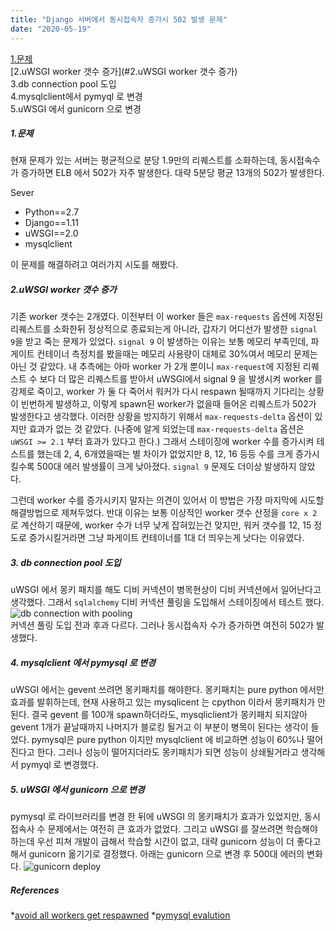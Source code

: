 ```yaml
---
title: "Django 서버에서 동시접속자 증가시 502 발생 문제"
date: "2020-05-19"
---
```

[1.문제](#1.문제)  
[2.uWSGI worker 갯수 증가](#2.uWSGI worker 갯수 증가)   
3.db connection pool 도입  
4.mysqlclient에서 pymyql 로 변경  
5.uWSGI 에서 gunicorn 으로 변경  


##### 1.문제

현재 문제가 있는 서버는 평균적으로 분당 1.9만의 리퀘스트를 소화하는데, 동시접속수가 증가하면 ELB 에서 502가 자주 발생한다. 대략 5분당 평균 13개의 502가 발생한다. 

Sever

* Python==2.7
* Django==1.11
* uWSGI==2.0
* mysqlclient

이 문제를 해결하려고 여러가지 시도를 해봤다.



##### 2.uWSGI worker 갯수 증가

기존 worker 갯수는 2개였다. 이전부터 이 worker 들은 `max-requests` 옵션에 지정된 리퀘스트를 소화한뒤 정상적으로 종료되는게 아니라, 갑자기 어디선가 발생한 `signal 9`을 받고 죽는 문제가 있었다. `signal 9` 이 발생하는 이유는 보통 메모리 부족인데, 파게이트 컨테이너 측정치를 봤을때는 메모리 사용량이 대체로 30%여서 메모리 문제는 아닌 것 같았다. 내 추측에는 아마 worker 가 2개 뿐이니 `max-request`에 지정된 리퀘스트 수 보다 더 많은 리퀘스트를 받아서 uWSGI에서 signal 9  을 발생시켜 worker 를 강제로 죽이고, worker 가 둘 다 죽어서 워커가 다시 respawn 될때까지 기다리는 상황이 빈번하게 발생하고, 이렇게 spawn된 worker가 없을때 들어온 리퀘스트가 502가 발생한다고 생각했다. 이러한 상황을 방지하기 위해서 `max-requests-delta` 옵션이 있지만 효과가 없는 것 같았다. (나중에 알게 되었는데 `max-requests-delta` 옵션은 `uWSGI >= 2.1` 부터 효과가 있다고 한다.) 그래서 스테이징에 worker 수를 증가시켜 테스트를 했는데 2, 4, 6개였을때는 별 차이가 없었지만 8, 12, 16 등등 수를 크게 증가시킬수록 500대 에러 발생률이 크게 낮아졌다. `signal 9` 문제도 더이상 발생하지 않았다. 

그런데 worker 수를 증가시키지 말자는 의견이 있어서 이 방법은 가장 마지막에 시도할 해결방법으로 제쳐두었다. 반대 이유는 보통 이상적인 worker 갯수 산정을 `core x 2` 로 계산하기 때문에, worker 수가 너무 낮게 잡혀있는건 맞지만, 워커 갯수를 12, 15 정도로 증가시킬거라면 그냥 파게이트 컨테이너를 1대 더 띄우는게 낫다는 이유였다.



##### 3. db connection pool 도입

uWSGI 에서 몽키 패치를 해도 디비 커넥션이 병목현상이 디비 커넥션에서 일어난다고 생각했다. 그래서 `sqlalchemy` 디비 커넥션 풀링을 도입해서 스테이징에서 테스트 했다.
![db connection with pooling](/images/posts/db_connection_with_pooling.png)  
커넥션 풀링 도입 전과 후과 다르다. 그러나 동시접속자 수가 증가하면 여전히 502가 발생했다.



##### 4. mysqlclient 에서 pymysql 로 변경

uWSGI 에서는 gevent 쓰려면 몽키패치를 해야한다. 몽키패치는 pure python 에서만 효과를 발휘하는데, 현재 사용하고 있는 mysqlicent 는 cpython 이라서 몽키패치가 안된다. 결국 gevent 를 100개 spawn하더라도, mysqliclient가 몽키패치 되지않아 gevent 1개가 끝날때까지 나머지가 블로킹 될거고 이 부분이 병목이 된다는 생각이 들었다. pymysql은 pure python 이지만 mysqlclient 에 비교하면 성능이 60%나 떨어진다고 한다. 그러나 성능이 떨어지더라도 몽키패치가 되면 성능이 상쇄될거라고 생각해서 pymyql 로 변경했다.



##### 5. uWSGI 에서 gunicorn 으로 변경

pymysql 로 라이브러리를 변경 한 뒤에 uWSGI 의 몽키패치가 효과가 있었지만, 동시접속사 수 문제에서는 여전히 큰 효과가 없었다. 그리고 uWSGI 를 잘쓰려면 학습해야하는데 우선 피쳐 개발이 급해서 학습할 시간이 없고, 대략 gunicorn 성능이 더 좋다고 해서 gunicorn 옮기기로 결정했다. 아래는 gunicorn 으로 변경 후 500대 에러의 변화다.
![gunicorn deploy](/images/posts/gunicorn_deploy.png)  








##### References 

*[avoid all workers get respawned](https://stackoverflow.com/questions/48977889/avoid-that-all-workers-get-re-spawned-at-the-same-time)
*[pymysql evalution](https://wiki.openstack.org/wiki/PyMySQL_evaluation)